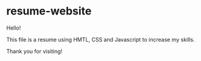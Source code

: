 # resume-website

Hello!

This file is a resume using HMTL, CSS and Javascript to increase my skills.

Thank you for visiting!
